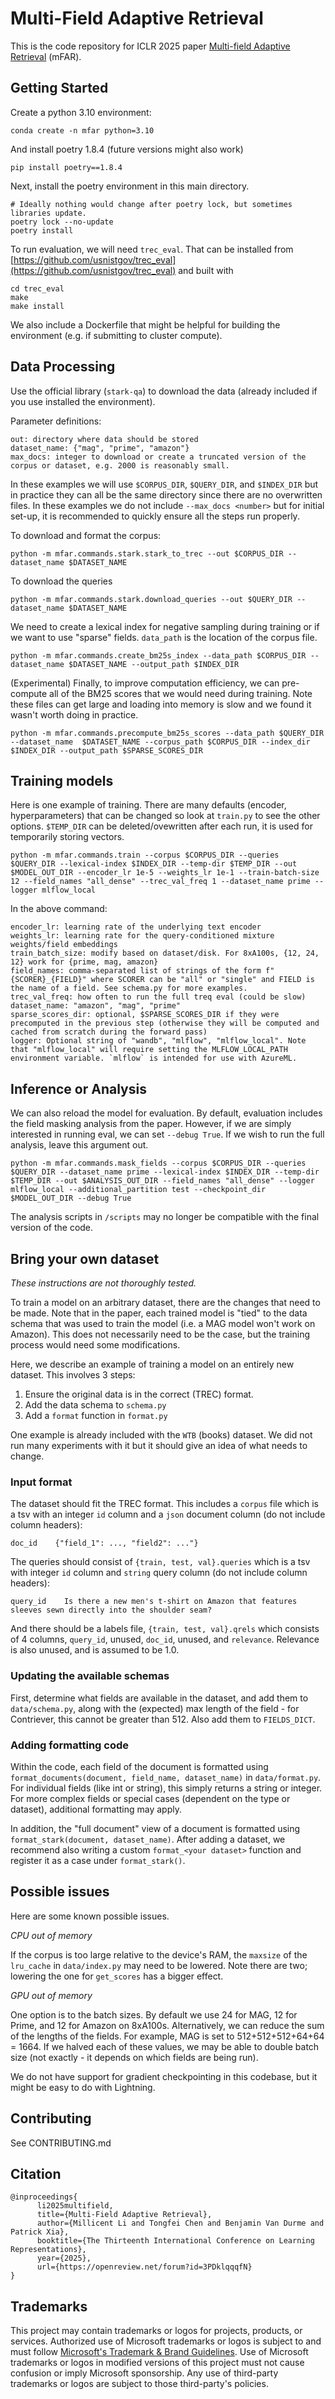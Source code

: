 # Multi-Field Adaptive Retrieval

This is the code repository for ICLR 2025 paper [Multi-field Adaptive Retrieval](https://openreview.net/forum?id=3PDklqqqfN) (mFAR).

## Getting Started

Create a python 3.10 environment:

`conda create -n mfar python=3.10`

And install poetry 1.8.4 (future versions might also work)

`pip install poetry==1.8.4`

Next, install the poetry environment in this main directory.

```
# Ideally nothing would change after poetry lock, but sometimes libraries update.
poetry lock --no-update
poetry install
```

To run evaluation, we will need `trec_eval`. That can be installed from [https://github.com/usnistgov/trec_eval](https://github.com/usnistgov/trec_eval) and built with

```
cd trec_eval
make
make install
```

We also include a Dockerfile that might be helpful for building the environment (e.g. if submitting to cluster compute).

## Data Processing

Use the official library (`stark-qa`) to download the data (already included if you use installed the environment).

Parameter definitions:
```
out: directory where data should be stored
dataset_name: {"mag", "prime", "amazon"}
max_docs: integer to download or create a truncated version of the corpus or dataset, e.g. 2000 is reasonably small.
```

In these examples we will use `$CORPUS_DIR`, `$QUERY_DIR`, and `$INDEX_DIR` but in practice they can all be the same directory since there are no overwritten files. In these examples we do not include `--max_docs <number>` but for initial set-up, it is recommended to quickly ensure all the steps run properly.

To download and format the corpus:
```
python -m mfar.commands.stark.stark_to_trec --out $CORPUS_DIR --dataset_name $DATASET_NAME
```

To download the queries
```
python -m mfar.commands.stark.download_queries --out $QUERY_DIR --dataset_name $DATASET_NAME
```

We need to create a lexical index for negative sampling during training or if we want to use "sparse" fields. `data_path` is the location of the corpus file.

```
python -m mfar.commands.create_bm25s_index --data_path $CORPUS_DIR --dataset_name $DATASET_NAME --output_path $INDEX_DIR
```

(Experimental) Finally, to improve computation efficiency, we can pre-compute all of the BM25 scores that we would need during training. Note these files can get large and loading into memory is slow and we found it wasn't worth doing in practice.

```
python -m mfar.commands.precompute_bm25s_scores --data_path $QUERY_DIR --dataset_name  $DATASET_NAME --corpus_path $CORPUS_DIR --index_dir $INDEX_DIR --output_path $SPARSE_SCORES_DIR
```

## Training models

Here is one example of training. There are many defaults (encoder, hyperparameters) that can be changed so look at `train.py` to see the other options. `$TEMP_DIR` can be deleted/ovewritten after each run, it is used for temporarily storing vectors.

```
python -m mfar.commands.train --corpus $CORPUS_DIR --queries $QUERY_DIR --lexical-index $INDEX_DIR --temp-dir $TEMP_DIR --out $MODEL_OUT_DIR --encoder_lr 1e-5 --weights_lr 1e-1 --train-batch-size 12 --field_names "all_dense" --trec_val_freq 1 --dataset_name prime --logger mlflow_local
```

In the above command:
```
encoder_lr: learning rate of the underlying text encoder
weights_lr: learning rate for the query-conditioned mixture weights/field embeddings
train_batch_size: modify based on dataset/disk. For 8xA100s, {12, 24, 12} work for {prime, mag, amazon}
field_names: comma-separated list of strings of the form f"{SCORER}_{FIELD}" where SCORER can be "all" or "single" and FIELD is the name of a field. See schema.py for more examples.
trec_val_freq: how often to run the full treq eval (could be slow)
dataset_name: "amazon", "mag", "prime"
sparse_scores_dir: optional, $SPARSE_SCORES_DIR if they were precomputed in the previous step (otherwise they will be computed and cached from scratch during the forward pass)
logger: Optional string of "wandb", "mlflow", "mlflow_local". Note that "mlflow_local" will require setting the MLFLOW_LOCAL_PATH environment variable. `mlflow` is intended for use with AzureML.
```


## Inference or Analysis

We can also reload the model for evaluation. By default, evaluation includes the field masking analysis from the paper. However, if we are simply interested in running eval, we can set `--debug True`. If we wish to run the full analysis, leave this argument out.

```
python -m mfar.commands.mask_fields --corpus $CORPUS_DIR --queries $QUERY_DIR --dataset_name prime --lexical-index $INDEX_DIR --temp-dir $TEMP_DIR --out $ANALYSIS_OUT_DIR --field_names "all_dense" --logger mlflow_local --additional_partition test --checkpoint_dir $MODEL_OUT_DIR --debug True
```

The analysis scripts in `/scripts` may no longer be compatible with the final version of the code.

## Bring your own dataset

_These instructions are not thoroughly tested._

To train a model on an arbitrary dataset, there are the changes that need to be made. Note that in the paper, each trained model is "tied" to the data schema that was used to train the model (i.e. a MAG model won't work on Amazon). This does not necessarily need to be the case, but the training process would need some modifications.

Here, we describe an example of training a model on an entirely new dataset. This involves 3 steps:

1. Ensure the original data is in the correct (TREC) format.
2. Add the data schema to `schema.py`
3. Add a `format` function in `format.py`

One example is already included with the `WTB` (books) dataset. We did not run many experiments with it but it should give an idea of what needs to change.

### Input format

The dataset should fit the TREC format. This includes a `corpus` file which is a tsv with an integer `id` column and a `json` document column (do not include column headers):

```
doc_id    {"field_1": ..., "field2": ..."}
```

The queries should consist of `{train, test, val}.queries` which is a tsv with integer `id` column and `string` query column (do not include column headers):

```
query_id    Is there a new men's t-shirt on Amazon that features sleeves sewn directly into the shoulder seam?
```

And there should be a labels file, `{train, test, val}.qrels` which consists of 4 columns, `query_id`, unused, `doc_id`, unused, and `relevance`. Relevance is also unused, and is assumed to be 1.0.

### Updating the available schemas

First, determine what fields are available in the dataset, and add them to `data/schema.py`, along with the (expected) max length of the field - for Contriever, this cannot be greater than 512. Also add them to `FIELDS_DICT`.

### Adding formatting code

Within the code, each field of the document is formatted using `format_documents(document, field_name, dataset_name)` in `data/format.py`. For individual fields (like int or string), this simply returns a string or integer. For more complex fields or special cases (dependent on the type or dataset), additional formatting may apply.

In addition, the "full document" view of a document is formatted using `format_stark(document, dataset_name)`. After adding a dataset, we recommend also writing a custom `format_<your dataset>` function and register it as a case under `format_stark()`.

## Possible issues

Here are some known possible issues.

_CPU out of memory_

If the corpus is too large relative to the device's RAM, the `maxsize` of the `lru_cache` in `data/index.py` may need to be lowered. Note there are two; lowering the one for `get_scores` has a bigger effect.

_GPU out of memory_

One option is to the batch sizes. By default we use 24 for MAG, 12 for Prime, and 12 for Amazon on 8xA100s. Alternatively, we can reduce the sum of the lengths of the fields. For example, MAG is set to 512+512+512+64+64 = 1664. If we halved each of these values, we may be able to double batch size (not exactly - it depends on which fields are being run).

We do not have support for gradient checkpointing in this codebase, but it might be easy to do with Lightning.

## Contributing

See CONTRIBUTING.md

## Citation

```
@inproceedings{
      li2025multifield,
      title={Multi-Field Adaptive Retrieval},
      author={Millicent Li and Tongfei Chen and Benjamin Van Durme and Patrick Xia},
      booktitle={The Thirteenth International Conference on Learning Representations},
      year={2025},
      url={https://openreview.net/forum?id=3PDklqqqfN}
}
```

## Trademarks

This project may contain trademarks or logos for projects, products, or services. Authorized use of Microsoft
trademarks or logos is subject to and must follow
[Microsoft's Trademark & Brand Guidelines](https://www.microsoft.com/en-us/legal/intellectualproperty/trademarks/usage/general).
Use of Microsoft trademarks or logos in modified versions of this project must not cause confusion or imply Microsoft sponsorship.
Any use of third-party trademarks or logos are subject to those third-party's policies.